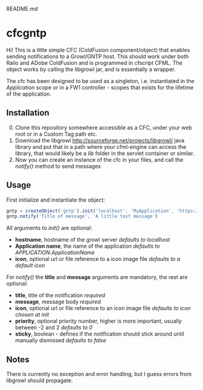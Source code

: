 README.md

cfcgntp
=======

Hi! This is a little simple CFC (ColdFusion component/object) that enables sending notifications to a Growl/GNTP host. This should work under both Railo and ADobe ColdFusion and is programmed in cfscript CFML. The object works by calling the libgrowl jar, and is essentially a wrapper.

The cfc has been designed to be used as a singleton, i.e. instantiated in the _Application_ scope or in a FW1 controller - scopes that exists for the lifetime of the application.

## Installation
0. Clone this repository somewhere accessible as a CFC, under your web root or in a Custom Tag path etc.
1. Download the libgrowl http://sourceforge.net/projects/libgrowl/ java library and put that in a path where your cfml-engine can access the library, that would likely be a _lib_ folder in the servlet container or similar.
2. Now you can create an instance of the cfc in your files, and call the _notify()_ method to send messages

## Usage
First initialize and instantiate the object:
```javascript
gntp = createObject('gntp').init('localhost', 'MyApplication', 'https://raw.githubusercontent.com/fraxen/cfcgntp/master/gntp.png')
gntp.notify('Title of message', 'A little test message')
```

All arguments to _init()_ are optional:
* **hostname**, hostname of the growl server _defaults to localhost_
* **Application name**, the name of the application _defaults to APPLICATION.ApplicationName_
* **icon**, optional url or file reference to a icon image file _defaults to a default icon_

For _notify()_ the **title** and **message** arguments are mandatory, the rest are optional:
* **title**, title of the notification _required_
* **message**, message body *required*
* **icon**, optional url or file reference to an icon image file _defaults to icon chosen at init_
* **priority**, optional priority number, higher is more important, usually between -2 and 2 *defaults to 0*
* **sticky**, boolean - defines if the notification should stick around until manually dismissed *defaults to false*

## Notes
There is currently no exception and error handling, but I guess errors from libgrowl should propagate.
